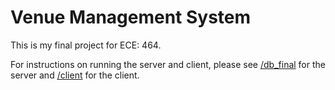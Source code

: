 # Venue Management System

This is my final project for ECE: 464.

For instructions on running the server and client, please see [/db_final](/db_final) for the server and [/client](/client) for the client.